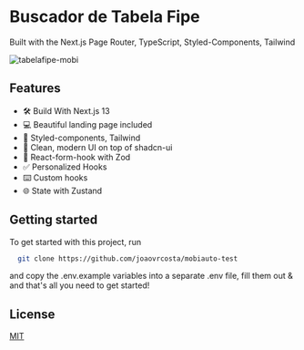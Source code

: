# Buscador de Tabela Fipe 

Built with the Next.js Page Router, TypeScript, Styled-Components, Tailwind

![tabelafipe-mobi](https://github.com/joaovrcosta/mobiauto-test/assets/70654718/5bf1411c-2685-4e41-877f-78ee86e0700e)

## Features

- 🛠️ Build With Next.js 13
- 💻 Beautiful landing page included
- 🎨 Styled-components, Tailwind
- 🌟 Clean, modern UI on top of shadcn-ui
- 🔑 React-form-hook with Zod
- ✅ Personalized Hooks
- ⌨️ Custom hooks
- 🌐 State with Zustand

## Getting started

To get started with this project, run

```bash
  git clone https://github.com/joaovrcosta/mobiauto-test
```

and copy the .env.example variables into a separate .env file, fill them out & and that's all you need to get started!

## License

[MIT](https://choosealicense.com/licenses/mit/)
